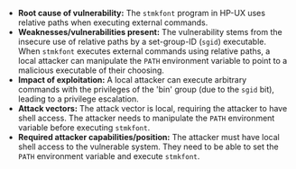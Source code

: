 - **Root cause of vulnerability:** The `stmkfont` program in HP-UX uses relative paths when executing external commands.
- **Weaknesses/vulnerabilities present:** The vulnerability stems from the insecure use of relative paths by a set-group-ID (`sgid`) executable. When `stmkfont` executes external commands using relative paths, a local attacker can manipulate the `PATH` environment variable to point to a malicious executable of their choosing. 
- **Impact of exploitation:** A local attacker can execute arbitrary commands with the privileges of the 'bin' group (due to the `sgid` bit), leading to a privilege escalation.
- **Attack vectors:** The attack vector is local, requiring the attacker to have shell access. The attacker needs to manipulate the `PATH` environment variable before executing `stmkfont`.
- **Required attacker capabilities/position:** The attacker must have local shell access to the vulnerable system. They need to be able to set the `PATH` environment variable and execute `stmkfont`.